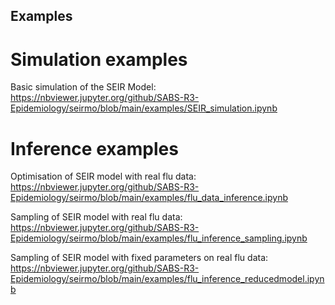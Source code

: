 ## Examples
# Simulation examples
Basic simulation of the SEIR Model: https://nbviewer.jupyter.org/github/SABS-R3-Epidemiology/seirmo/blob/main/examples/SEIR_simulation.ipynb

# Inference examples
Optimisation of SEIR model with real flu data: https://nbviewer.jupyter.org/github/SABS-R3-Epidemiology/seirmo/blob/main/examples/flu_data_inference.ipynb  

Sampling of SEIR model with real flu data: https://nbviewer.jupyter.org/github/SABS-R3-Epidemiology/seirmo/blob/main/examples/flu_inference_sampling.ipynb  

Sampling of SEIR model with fixed parameters on real flu data: https://nbviewer.jupyter.org/github/SABS-R3-Epidemiology/seirmo/blob/main/examples/flu_inference_reducedmodel.ipynb  
